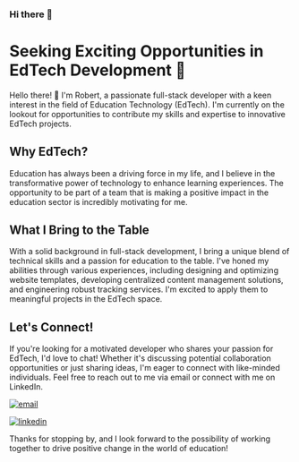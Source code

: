### Hi there 👋


# Seeking Exciting Opportunities in EdTech Development 👯 
Hello there! 👋 I'm Robert, a passionate full-stack developer with a keen interest in the field of Education Technology (EdTech). I'm currently on the lookout for opportunities to contribute my skills and expertise to innovative EdTech projects.

## Why EdTech?
Education has always been a driving force in my life, and I believe in the transformative power of technology to enhance learning experiences. The opportunity to be part of a team that is making a positive impact in the education sector is incredibly motivating for me.

## What I Bring to the Table
With a solid background in full-stack development, I bring a unique blend of technical skills and a passion for education to the table. I've honed my abilities through various experiences, including designing and optimizing website templates, developing centralized content management solutions, and engineering robust tracking services. I'm excited to apply them to meaningful projects in the EdTech space.

## Let's Connect!
If you're looking for a motivated developer who shares your passion for EdTech, I'd love to chat! Whether it's discussing potential collaboration opportunities or just sharing ideas, I'm eager to connect with like-minded individuals. Feel free to reach out to me via email or connect with me on LinkedIn.

[![email](https://img.shields.io/badge/Email-D14836?style=for-the-badge&logo=gmail&logoColor=white)](mailto:robertkuznetsou@gmail.com)

[![linkedin](https://img.shields.io/badge/LinkedIn-0077B5?style=for-the-badge&logo=linkedin&logoColor=white)](https://www.linkedin.com/in/robert-kuznetsou/)

Thanks for stopping by, and I look forward to the possibility of working together to drive positive change in the world of education!


<!--
## How to reach me

You can connect with me on my social media pages

[![linkedin](https://img.shields.io/badge/LinkedIn-0077B5?style=for-the-badge&logo=linkedin&logoColor=white)](https://www.linkedin.com/in/robert-kuznetsou/)

## Skill Set

I am very proficient in,

![svg/dev/languages/html.svg](https://img.shields.io/badge/HTML5-E34F26?style=for-the-badge&logo=html5&logoColor=white)
![svg/dev/languages/html.svg](https://img.shields.io/badge/CSS3-1572B6?style=for-the-badge&logo=css3&logoColor=white)
![SASS](https://img.shields.io/badge/SASS-hotpink.svg?style=for-the-badge&logo=SASS&logoColor=white)
![aws_s3](https://img.shields.io/badge/aws_s3-E34F26?style=for-the-badge&logo=amazons3&logoColor=white)

-->

<!-- ![Robert's GitHub stats](https://github-readme-stats.vercel.app/api?username=Robot72&theme=dark&show=reviews,discussions_started,discussions_answered,prs_merged,prs_merged_percentage&show_icons=true) -->

<!--
**Robot72/robot72** is a ✨ _special_ ✨ repository because its `README.md` (this file) appears on your GitHub profile.

Here are some ideas to get you started:

- 🔭 I’m currently working on ...
- 🌱 I’m currently learning ...
- 👯 I’m looking to collaborate on ...
- 🤔 I’m looking for help with ...
- 💬 Ask me about ...
- 📫 How to reach me: ...
- 😄 Pronouns: ...
- ⚡ Fun fact: ...
-->
